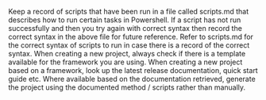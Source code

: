 Keep a record of scripts that have been run in a file called scripts.md that describes how to run certain tasks in Powershell.
If a script has not run successfully and then you try again with correct syntax then record the correct syntax in the above file for future reference.
Refer to scripts.md for the correct syntax of scripts to run in case there is a record of the correct syntax.
When creating a new project, always check if there is a template available for the framework you are using.
When creating a new project based on a framework, look up the latest release documentation, quick start guide etc.
Where available based on the documentation retrieved, generate the project using the documented method / scripts rather than manually.